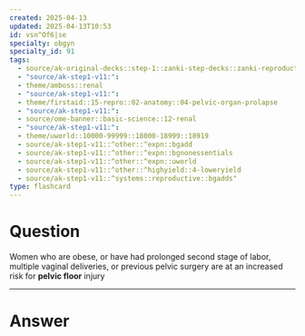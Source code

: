 ```yaml
---
created: 2025-04-13
updated: 2025-04-13T10:53
id: vsn^Of6|se
specialty: obgyn
specialty_id: 91
tags:
  - source/ak-original-decks::step-1::zanki-step-decks::zanki-reproductive::reproductive-physiology-+-anatomy/embryo
  - "source/ak-step1-v11:": 
  - theme/amboss::renal
  - "source/ak-step1-v11:": 
  - theme/firstaid::15-repro::02-anatomy::04-pelvic-organ-prolapse
  - "source/ak-step1-v11:": 
  - source/ome-banner::basic-science::12-renal
  - "source/ak-step1-v11:": 
  - theme/uworld::10000-99999::18000-18999::18919
  - source/ak-step1-v11::^other::^expn::bgadd
  - source/ak-step1-v11::^other::^expn::bgnonessentials
  - source/ak-step1-v11::^other::^expn::uworld
  - source/ak-step1-v11::^other::^highyield::4-loweryield
  - source/ak-step1-v11::^systems::reproductive::bgadds"
type: flashcard
---
```


# Question
Women who are obese, or have had prolonged second stage of labor, multiple vaginal deliveries, or previous pelvic surgery are at an increased risk for **pelvic floor** injury

---

# Answer
